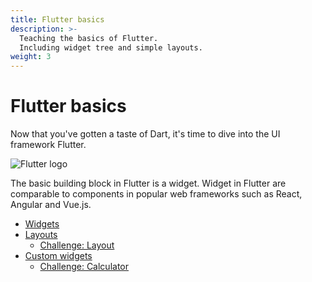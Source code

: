 ```yaml
---
title: Flutter basics
description: >-
  Teaching the basics of Flutter.
  Including widget tree and simple layouts.
weight: 3
---
```


# Flutter basics

Now that you've gotten a taste of Dart, it's time to dive into the UI framework
Flutter.

![Flutter logo](images/lockup_flutter_horizontal.svg)

The basic building block in Flutter is a widget.
Widget in Flutter are comparable to components in popular web frameworks such as React, Angular and Vue.js.

- [Widgets](widgets)
- [Layouts](layouts)
  - [Challenge: Layout](challenge-layout)
- [Custom widgets](custom-widgets)
  - [Challenge: Calculator](challenge-calculator)
